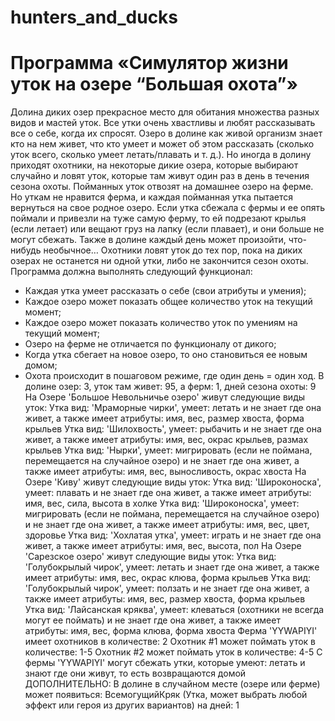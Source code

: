 # hunters_and_ducks
# Программа «Симулятор жизни уток на озере “Большая охота”»
Долина диких озер прекрасное место для обитания множества разных видов и мастей уток. Все утки очень хвастливы и любят рассказывать все о себе, когда их спросят. Озеро в долине как живой организм знает кто на нем живет, что кто умеет и может об этом рассказать (сколько уток всего, сколько умеет летать/плавать и т. д.). Но иногда в долину приходят охотники, на некоторые дикие озера, которые выбирают случайно и ловят уток, которые там живут один раз в день в течения сезона охоты. Пойманных уток отвозят на домашнее озеро на ферме. Но уткам не нравится ферма, и каждая пойманная утка пытается вернуться на свое родное озеро. Если утка сбежала с фермы и ее опять поймали и привезли на туже самую ферму, то ей подрезают крылья (если летает) или вещают груз на лапку (если плавает), и они больше не могут сбежать. Также в долине каждый день может произойти, что-нибудь необычное… Охотники ловят уток до тех пор, пока на диких озерах не останется ни одной утки, либо не закончится сезон охоты. 
Программа должна выполнять следующий функционал: 
- Каждая утка умеет рассказать о себе (свои атрибуты и умения); 
- Каждое озеро может показать общее количество уток на текущий момент; 
- Каждое озеро может показать количество уток по умениям на текущий момент; 
- Озеро на ферме не отличается по функционалу от дикого; 
- Когда утка сбегает на новое озеро, то оно становиться ее новым домом; 
- Охота происходит в пошаговом режиме, где один день = один ход.
В долине озер: 3, уток там живет: 95, а ферм: 1, дней сезона охоты: 9 
На Озере 'Большое Невольничье озеро' живут следующие виды уток: 
Утка вид: 'Мраморные чирки', умеет: летать и не знает где она живет, а также имеет атрибуты: имя, вес, размер хвоста, форма крыльев 
Утка вид: 'Шилохвость', умеет: рыбачить и не знает где она живет, а также имеет атрибуты: имя, вес, окрас крыльев, размах крыльев 
Утка вид: 'Нырки', умеет: мигрировать (если не поймана, перемещается на случайное озеро) и не знает где она живет, а также имеет атрибуты: имя, вес, выносливость, окрас хвоста 
На Озере 'Киву' живут следующие виды уток: 
Утка вид: 'Широконоска', умеет: плавать и не знает где она живет, а также имеет атрибуты: имя, вес, сила, высота в холке 
Утка вид: 'Широконоска', умеет: мигрировать (если не поймана, перемещается на случайное озеро) и не знает где она живет, а также имеет атрибуты: имя, вес, цвет, здоровье 
Утка вид: 'Хохлатая утка', умеет: играть и не знает где она живет, а также имеет атрибуты: имя, вес, высота, пол 
На Озере 'Сарезское озеро' живут следующие виды уток: 
Утка вид: 'Голубокрылый чирок', умеет: летать и знает где она живет, а также имеет атрибуты: имя, вес, окрас клюва, форма крыльев 
Утка вид: 'Голубокрылый чирок', умеет: ползать и не знает где она живет, а также имеет атрибуты: имя, вес, размер хвоста, форма крыльев 
Утка вид: 'Лайсанская кряква', умеет: клеваться (охотники не всегда могут ее поймать) и не знает где она живет, а также имеет атрибуты: имя, вес, форма клюва, форма хвоста 
Ферма 'YYWAPIYI' имеет охотников в количестве: 2 
Охотник #1 может поймать уток в количестве: 1-5 
Охотник #2 может поймать уток в количестве: 4-5 
С фермы 'YYWAPIYI' могут сбежать утки, которые умеют: летать и знают где они живут, то есть возвращаются домой 
ДОПОЛНИТЕЛЬНО: В долине в случайном месте (озере или ферме) может появиться: ВсемогущийКряк (Утка, может выбрать любой эффект или героя из других вариантов) на дней: 1
